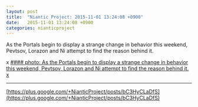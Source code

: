 ```yaml
---
layout: post
title:  "Niantic Project: 2015-11-01 13:24:08 +0900"
date:   2015-11-01 13:24:08 +0900
categories: nianticproject
---
```

As the Portals begin to display a strange change in behavior this weekend, Pevtsov, Lorazon and Ni attempt to find the reason behind it.

x
[#### photo: As the Portals begin to display a strange change in behavior this weekend, Pevtsov, Lorazon and Ni attempt to find the reason behind it.
x](https://lh3.googleusercontent.com/-UGBM_Ir7zH4/VjWTiE6r50I/AAAAAAAAhXM/6VhRn4_u2A8/w1411-h1469/Spukhafte.png "")
- - -
[https://plus.google.com/+NianticProject/posts/bC3HyCLaDfS](https://plus.google.com/+NianticProject/posts/bC3HyCLaDfS)
